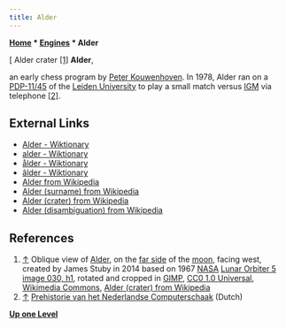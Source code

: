 ```yaml
---
title: Alder
---
```

**[Home](Home "Home") * [Engines](Engines "Engines") * Alder**

\[ Alder crater <a id="cite-note-1" href="#cite-ref-1">[1]</a>
**Alder**,

an early chess program by [Peter Kouwenhoven](Peter_Kouwenhoven "Peter Kouwenhoven"). In 1978, Alder ran on a [PDP-11/45](PDP-11 "PDP-11") of the [Leiden University](Leiden_University "Leiden University") to play a small match versus [IGM](IGM "IGM") via telephone <a id="cite-note-2" href="#cite-ref-2">[2]</a>.

## External Links

- [Alder - Wiktionary](https://en.wiktionary.org/wiki/Alder)
- [alder - Wiktionary](https://en.wiktionary.org/wiki/alder)
- [ålder - Wiktionary](https://en.wiktionary.org/wiki/%C3%A5lder)
- [âlder - Wiktionary](https://en.wiktionary.org/wiki/%C3%A2lder)
- [Alder from Wikipedia](https://en.wikipedia.org/wiki/Alder)
- [Alder (surname) from Wikipedia](https://en.wikipedia.org/wiki/Alder_%28surname%29)
- [Alder (crater) from Wikipedia](https://en.wikipedia.org/wiki/Alder_%28crater%29)
- [Alder (disambiguation) from Wikipedia](https://en.wikipedia.org/wiki/Alder_%28disambiguation%29)

## References

1. <a id="cite-ref-1" href="#cite-note-1">↑</a> Oblique view of [Alder](<https://en.wikipedia.org/wiki/Alder_(crater)>), on the [far side](https://en.wikipedia.org/wiki/Far_side_of_the_Moon) of the [moon](https://en.wikipedia.org/wiki/Moon), facing west, created by James Stuby in 2014 based on 1967 [NASA](https://en.wikipedia.org/wiki/NASA) [Lunar Orbiter 5](https://en.wikipedia.org/wiki/Lunar_Orbiter_5) [image 030, h1](http://www.lpi.usra.edu/resources/lunarorbiter/images/print/5030_h1.jpg), rotated and cropped in [GIMP](https://en.wikipedia.org/wiki/GIMP), [CC0 1.0 Universal](https://creativecommons.org/publicdomain/zero/1.0/deed.en), [Wikimedia Commons](https://en.wikipedia.org/wiki/Wikimedia_Commons), [Alder (crater) from Wikipedia](https://en.wikipedia.org/wiki/Alder_%28crater%29)
1. <a id="cite-ref-2" href="#cite-note-2">↑</a> [Prehistorie van het Nederlandse Computerschaak](http://old.csvn.nl/pre_hist.html) (Dutch)

**[Up one Level](Engines "Engines")**

